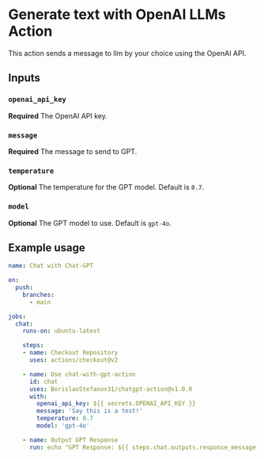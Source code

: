 # Generate text with OpenAI LLMs Action

This action sends a message to llm by your choice using the OpenAI API.

## Inputs

### `openai_api_key`

**Required** The OpenAI API key.

### `message`

**Required** The message to send to GPT.

### `temperature`

**Optional** The temperature for the GPT model. Default is `0.7`.

### `model`

**Optional** The GPT model to use. Default is `gpt-4o`.

## Example usage

```yaml
name: Chat with Chat-GPT

on:
  push:
    branches:
      - main

jobs:
  chat:
    runs-on: ubuntu-latest

    steps:
    - name: Checkout Repository
      uses: actions/checkout@v2

    - name: Use chat-with-gpt-action
      id: chat
      uses: BorislavStefanov31/chatgpt-action@v1.0.0
      with:
        openai_api_key: ${{ secrets.OPENAI_API_KEY }}
        message: 'Say this is a test!'
        temperature: 0.7
        model: 'gpt-4o'

    - name: Output GPT Response
      run: echo "GPT Response: ${{ steps.chat.outputs.response_message }}"
